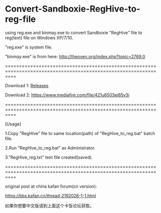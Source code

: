 # Convert-Sandboxie-RegHive-to-reg-file
using reg.exe and binmay.exe to convert Sandboxie "RegHive" file to reg(text) file on Windows XP/7/10.

"reg.exe" is system file.

"binmay.exe" is from here: http://theoven.org/index.php?topic=2769.0

================================================================================================================

Download 1: [Releases](https://github.com/user336598776/Convert-Sandboxie-RegHive-to-reg-file/releases)

Download 2: https://www.mediafire.com/file/421u6503ei65v3i

================================================================================================================

[Usage]

1.Copy "RegHive" file to same location(path) of "RegHive_to_reg.bat" batch file.

2.Run "RegHive_to_reg.bat" as Administrator.

3."RegHive_reg.txt" text file created(saved).

================================================================================================================

original post at china kafan forum(cn version):

https://bbs.kafan.cn/thread-2192026-1-1.html

如果你想要中文版请到上面这个卡饭论坛获取。

